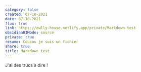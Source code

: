 ```yaml
---
category: false
created: 07-10-2021
date: 07-10-2021
flux: true
link: https://owlly-house.netlify.app/private/Markdown-test
obsidianUIMode: source
private: true
resume: Coucou je suis un fichier
share: true
title: Markdown test
---
```


J'ai des trucs à dire !